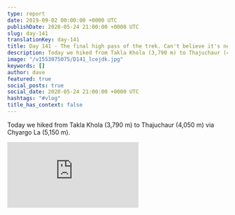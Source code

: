 ```yaml
---
type: report
date: 2019-09-02 00:00:00 +0000 UTC
publishDate: 2020-05-24 21:00:00 +0000 UTC
slug: day-141
translationKey: day-141
title: Day 141 - The final high pass of the trek. Can't believe it's nearly over
description: Today we hiked from Takla Khola (3,790 m) to Thajuchaur (4,050 m) via Chyargo La (5,150 m).
image: "/v1553075075/D141_lcejdk.jpg"
keywords: []
author: dave
featured: true
social_posts: true
social_date: 2020-05-24 21:00:00 +0000 UTC
hashtags: "#vlog"
title_has_context: false
---
```


Today we hiked from Takla Khola (3,790 m) to Thajuchaur (4,050 m) via Chyargo La (5,150 m).

<iframe src="https://www.youtube.com/embed/5V2lKigQ1cY" frameborder="0" allow="accelerometer; autoplay; encrypted-media; gyroscope; picture-in-picture" allowfullscreen></iframe>


